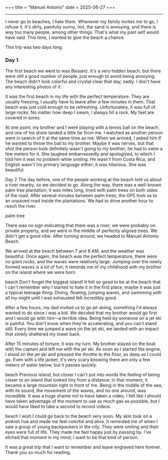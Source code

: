 +++
title = "Manuel Antonio"
date = 2025-06-27
+++

<hr>

I never go to beaches, I hate them. Whenever my family invites me to go, I refuse it. It's dirty, painfully sunny, hot, the sand is annoying, and there is way too many people, among other things. That's what my past self would have said. This time, I wanted to give the beach a chance.

This trip was two days long.

### Day 1

The first beach we went to was *Biesanz*. It's a very hidden beach, but there were still a good number of people, just enough to avoid being annoying. The beach didn't look colorful and crystal clear that day, sadly. I don't have any interesting photos of it.

It was the first beach in my life with the perfect temperature. They are usually freezing, I usually have to leave after a few minutes in them. That beach was just cold enough to be refreshing. Unfortunately, it was full of large rocks. No matter how deep I swam, I always hit a rock. My feet are covered in sores.

At one point, my brother and I were playing with a tennis ball on the beach, and one of his shots landed a little far from me. I watched as another person went in search of it at the same time as me. When we arrived, I asked him if he wanted to throw the ball to my brother. Maybe it was nerves, but that shot the person took definitely wasn't going to my brother; he had to swim a few meters for it. She laughed embarrassedly and apologized, to which I told him it was no problem while smiling. He wasn't from Costa Rica, and English wasn't his primary language either; it was hilarious. She was beautiful.

Day 2
The day before, one of the people working at the beach told us about a river nearby, so we decided to go. Along the way, there was a well-known palm tree plantation; it was miles long, lined with palm trees on both sides of the road. After several minutes between palm trees, the GPS took us to an unpaved road inside the plantations. We had to drive another hour to reach the river.

palm tree

There was no sign indicating that there was a river; we were probably on private property, and we were in the middle of perfectly aligned trees. We didn't get a good vibe. After turning around, we headed to Manuel Antonio Beach.

We arrived at the beach between 7 and 8 AM, and the weather was beautiful. Once again, the beach was the perfect temperature, there were no giant rocks, and the waves were relatively large. Jumping over the newly formed waves is a lot of fun; it reminds me of my childhood with my brother on the island where we were born.

beach
Don't forget the biggest island!
It felt so good to be at the beach that I can't remember why I started to hate it in the first place; maybe it was just a typical teenage thing. Diving, floating, jumping waves, and swimming with all my might until I was exhausted felt incredibly good.

After a few hours, my dad invited us to go jet skiing, something I'd always wanted to do since I was a kid. We decided that my brother would go first and I would go with him—a terrible idea. Being held by someone on a jet ski is painful. You don't know when they're accelerating, and you can't stand still. Every time we jumped a wave on the jet ski, we landed with an impact that slowly shattered my lower back.

After 15 minutes of torture, it was my turn. My brother stayed on the boat with the captain and left me with the jet ski. As soon as I started the engine, I stood on the jet ski and pressed the throttle to the floor, as deep as I could go. Even with a life jacket, it's very scary knowing there are only a few meters of water below, but it passes quickly.

beach
Previous island, but closer
I can't put into words the feeling of being closer to an island that looked tiny from a distance; in that moment, it became a large mountain right in front of me. Being in the middle of the sea, with its sound, the movement of the waves, and no one around, was incredible. It was a huge shame not to have taken a video. I felt like I should have taken advantage of the moment to use as much gas as possible, but I would have liked to take a second to record videos.

beach
I wish I could go back to the beach very soon. My skin took on a pinkish hue and made me feel colorful and alive. It reminded me of when I saw a group of young backpackers in the city. They were smiling and their eyes were full of life. They made me feel happy just by passing by. I've etched that moment in my mind; I want to be that kind of person.

It was a great trip that I want to remember and leave engraved here forever. Thank you so much for reading.